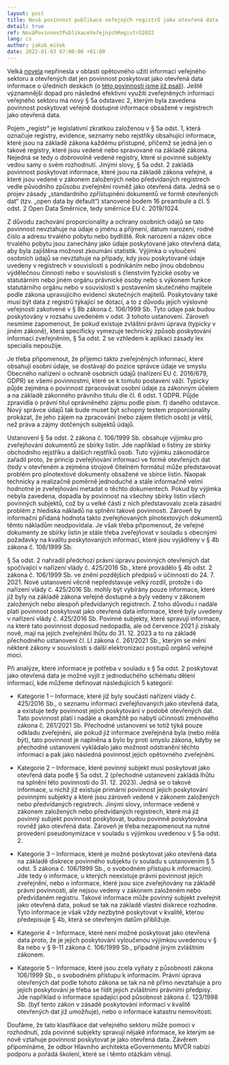 ```yaml
---
layout: post
title: Nová povinnost publikace veřejných registrů jako otevřená data
detail: true
ref: NováPovinnostPublikaceVeřejnýchRegistrů2022
lang: cs
author: jakub_míšek
date: 2022-01-03 07:00:00 +01:00
---
```


Velká [novela] nepřinesla v oblasti opětovného užití informací veřejného sektoru a otevřených dat jen povinnost poskytovat jako otevřená data informace o úředních deskách (o [této povinnosti jsme již psali][povinnost]).
Ještě významnější dopad pro následné efektivní využití zveřejněných informací veřejného sektoru má nový § 5a odstavec 2, kterým byla zavedena povinnost poskytovat veřejně dostupné informace obsažené v registrech jako otevřená data.
<!--more-->
Pojem „registr“ je legislativní zkratkou založenou v § 5a odst. 1, která označuje registry, evidence, seznamy nebo rejstříky obsahující informace, které jsou na základě zákona každému přístupné, přičemž se jedná jen o takové registry, které jsou vedené nebo spravované na základě zákona.
Nejedná se tedy o dobrovolně vedené registry, které si povinné subjekty vedou samy o svém rozhodnutí.
Jinými slovy, § 5a odst. 2 zakládá povinnost poskytovat informace, které jsou na základě zákona veřejné, a které jsou vedené v zákonem založených nebo předvídaných registrech vedle původního způsobu zveřejnění rovněž jako otevřená data.
Jedná se o projev zásady „standardního zpřístupnění dokumentů ve formě otevřených dat“ (tzv. „open data by default“) stanovené bodem 16 preambule a čl. 5 odst. 2 Open Data Směrnice, tedy směrnice EU č. 2019/1024.

Z důvodu zachování proporcionality a ochrany osobních údajů se tato povinnost nevztahuje na údaje o jménu a příjmení, datum narození, rodné číslo a adresu trvalého pobytu nebo bydliště.
Rok narození a název obce trvalého pobytu jsou zanechány jako údaje poskytované jako otevřená data, aby byla zajištěna možnost zkoumání statistik.
Výjimka o vyloučení osobních údajů se nevztahuje na případy, kdy jsou poskytované údaje uvedeny v registrech v souvislosti s podnikáním nebo jinou obdobnou výdělečnou činností nebo v souvislosti s členstvím fyzické osoby ve statutárním nebo jiném orgánu právnické osoby nebo s výkonem funkce statutárního orgánu nebo v souvislosti s postavením skutečného majitele podle zákona upravujícího evidenci skutečných majitelů.
Poskytovány také musí být data z registrů týkající se dotací, a to z důvodu jejich výslovné veřejnosti zakotvené v § 8b zákona č. 106/1999 Sb.
Tyto údaje pak budou poskytovány v rozsahu uvedeném v odst. 3 tohoto ustanovení.
Zároveň nesmíme zapomenout, že pokud existuje zvláštní právní úprava (typicky v jiném zákoně), která specificky vymezuje technický způsob poskytování informací zveřejněním, § 5a odst. 2 se vzhledem k aplikaci zásady lex specialis nepoužije.

Je třeba připomenout, že příjemci takto zveřejněných informací, které obsahují osobní údaje, se dostávají do pozice správce údaje ve smyslu Obecného nařízení o ochraně osobních údajů (nařízení EU č. 2016/679, GDPR) se všemi povinnostmi, které se k tomuto postavení váží.
Typicky půjde zejména o povinnost zpracovávat osobní údaje za zákonným účelem a na základě zákonného právního titulu dle čl. 6 odst. 1 GDPR.
Půjde zpravidla o právní titul oprávněného zájmu podle písm. f) daného odstavce.
Nový správce údajů tak bude muset být schopný testem proporcionality prokázat, že jeho zájem na zpracování (nebo zájem třetích osob) je větší, než práva a zájmy dotčených subjektů údajů.

Ustanovení § 5a odst. 2 zákona č. 106/1999 Sb. obsahuje výjimku pro zveřejňování dokumentů ze sbírky listin.
Jde například o listiny ze sbírky obchodního rejstříku a dalších rejstříků osob.
Tuto výjimku zákonodárce zařadil proto, že princip zveřejňování informací ve formě otevřených dat (tedy v otevřeném a zejména strojově čitelném formátu) může představovat problém pro plnotextové dokumenty obsažené ve sbírce listin.
Naopak technicky a realizačně poměrně jednoduché a stále informačně velmi hodnotné je zveřejňování metadat o těchto dokumentech.
Pokud by výjimka nebyla zavedena, dopadla by povinnost na všechny sbírky listin všech povinných subjektů, což by u velké části z nich představovalo zcela zásadní problém z hlediska nákladů na splnění takové povinnosti.
Zároveň by informační přidaná hodnota takto zveřejňovaných plnotextových dokumentů těmto nákladům neodpovídala.
Je však třeba připomenout, že veřejné dokumenty ze sbírky listin je stále třeba zveřejňovat v souladu s obecnými požadavky na kvalitu poskytovaných informací, které jsou vyjádřeny v § 4b zákona č. 106/1999 Sb.

§ 5a odst. 2 nahradil předchozí právní úpravu povinných otevřených dat spočívající v nařízení vlády č. 425/2016 Sb., které provádělo § 4b odst. 2 zákona č. 106/1999 Sb. ve znění pozdějších předpisů v účinnosti do 24. 7. 2021.
Nové ustanovení věcně nepředstavuje velký rozdíl, protože i do nařízení vlády č. 425/2016 Sb. mohly být vybírány pouze informace, které již byly na základě zákona veřejně dostupné a byly vedeny v zákonem založených nebo alespoň předvídaných registrech.
Z toho důvodu i nadále platí povinnost poskytovat jako otevřená data informace, které byly uvedeny v nařízení vlády č. 425/2016 Sb. Povinné subjekty, které spravují informace, na které tato povinnost doposud nedopadla, ale od července 2021 ji získaly nově, mají na jejich zveřejnění lhůtu do 31. 12. 2023 a to na základě přechodného ustanovení čl. LI zákona č. 261/2021 Sb., kterým se mění některé zákony v souvislosti s další elektronizací postupů orgánů veřejné moci.

Při analýze, které informace je potřeba v souladu s § 5a odst. 2 poskytovat jako otevřená data je možné vyjít z jednoduchého schématu dělení informací, kde můžeme definovat následujících 5 kategorií:

- Kategorie 1 – Informace, které již byly součástí nařízení vlády č. 425/2016 Sb., o seznamu informací zveřejňovaných jako otevřená data, a existuje tedy povinnost jejich poskytování v podobě otevřených dat.
Tato povinnost platí i nadále a okamžitě po nabytí účinnosti změnového zákona č. 261/2021 Sb.
Přechodné ustanovení se totiž týká pouze odkladu zveřejnění, ale pokud již informace zveřejněná byla (nebo měla být), tato povinnost je naplněna a bylo by proti smyslu zákona, kdyby se přechodné ustanovení vykládalo jako možnost odstranění těchto informací a pak jako následná povinnost jejich opětovného zveřejnění.

- Kategorie 2 – Informace, které povinný subjekt musí poskytovat jako otevřená data podle § 5a odst. 2 (přechodné ustanovení zakládá lhůtu na splnění této povinnosti do 31. 12. 2023).
Jedná se o takové informace, u nichž již existuje primární povinnost jejich poskytování povinnými subjekty a které jsou zároveň vedené v zákonem založených nebo předvídaných registrech.
Jinými slovy, informace vedené v zákonem založených nebo předvídaných registrech, které má již povinný subjekt povinnost poskytovat, budou povinně poskytována rovněž jako otevřená data.
Zároveň je třeba nezapomenout na nutné provedení pseudonymizace v souladu s výjimkou uvedenou v § 5a odst. 2.

- Kategorie 3 – Informace, které je možné poskytovat jako otevřená data na základě diskrece povinného subjektu (v souladu s ustanovením § 5 odst. 5 zákona č. 106/1999 Sb., o svobodném přístupu k informacím).
Jde tedy o informace, u kterých neexistuje právní povinnost jejich zveřejnění, nebo o informace, které jsou sice zveřejňovány na základě právní povinnosti, ale nejsou vedeny v zákonem založeném nebo předvídaném registru.
Takové informace může povinný subjekt zveřejnit jako otevřená data, pokud se tak na základě vlastní diskrece rozhodne.
Tyto informace je však vždy nezbytné poskytovat v kvalitě, kterou předepisuje § 4b, která se otevřeným datům přibližuje.

- Kategorie 4 – Informace, které není možné poskytovat jako otevřená data proto, že je jejich poskytování vyloučenou výjimkou uvedenou v § 8a nebo v § 9-11 zákona č. 106/1999 Sb., případně jiným zvláštním zákonem. 

- Kategorie 5 – Informace, které jsou zcela vyňaty z působnosti zákona 106/1999 Sb., o svobodném přístupu k informacím.
Právní úprava otevřených dat podle tohoto zákona se tak na ně přímo nevztahuje a pro jejich poskytování je třeba se řídit jejich zvláštními právními předpisy.
Jde například o informace spadající pod působnost zákona č. 123/1998 Sb. (byť tento zákon v zásadě poskytování informací v kvalitě otevřených dat již umožňuje), nebo o informace katastru nemovitostí.

Doufáme, že tato klasifikace dat veřejného sektoru může pomoci v rozhodnutí, zda povinné subjekty spravují nějaké informace, ke kterým se nově vztahuje povinnost poskytovat je jako otevřená data.
Závěrem připomínáme, že odbor Hlavního architekta eGovernmentu MVČR nabízí podporu a pořádá školení, které se i těmto otázkám věnují.

[novela]: https://www.zakonyprolidi.cz/cs/2021-261 "Změnová novela č. 261/2021 Sb."
[povinnost]: nové-povinnosti-pro-obce-kraje-a-orgány-státní-správy-v-oblasti-otevřených-dat "Nové povinnosti pro obce, kraje a orgány státní správy v oblasti otevřených dat"